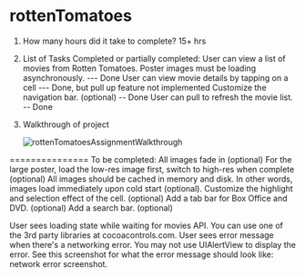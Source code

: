 rottenTomatoes
==============
1. How many hours did it take to complete?
   15+ hrs
2. List of Tasks Completed or partially completed:
    User can view a list of movies from Rotten Tomatoes. Poster images must be loading asynchronously. --- Done
    User can view movie details by tapping on a cell --- Done, but pull up feature not implemented
    Customize the navigation bar. (optional) -- Done
    User can pull to refresh the movie list. -- Done
3. Walkthrough of project

   <img src="https://github.com/div88/rottenTomatoes/blob/master/rottenTomatoes1.gif" alt="rottenTomatoesAssignmentWalkthrough"/>
   
   

===============
To be completed:
All images fade in (optional)
For the large poster, load the low-res image first, switch to high-res when complete (optional)
All images should be cached in memory and disk. In other words, images load immediately upon cold start (optional).
Customize the highlight and selection effect of the cell. (optional)
Add a tab bar for Box Office and DVD. (optional)
Add a search bar. (optional)

User sees loading state while waiting for movies API. You can use one of the 3rd party libraries at cocoacontrols.com.
User sees error message when there's a networking error. You may not use UIAlertView to display the error. See this screenshot for what the error message should look like: network error screenshot.
